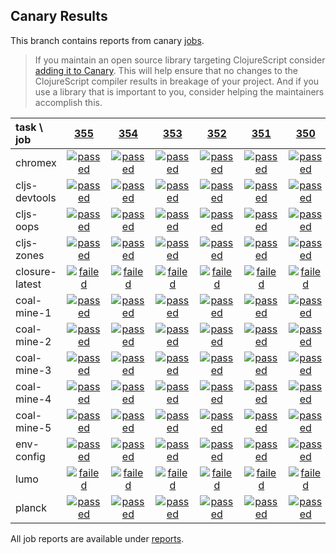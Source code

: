 ## Canary Results

This branch contains reports from canary [jobs](https://github.com/cljs-oss/canary/tree/jobs).

> If you maintain an open source library targeting ClojureScript consider [adding it to Canary](https://github.com/cljs-oss/canary/tree/master#how-to-participate). This will help ensure that no changes to the ClojureScript compiler results in breakage of your project. And if you use a library that is important to you, consider helping the maintainers accomplish this.

[//]: # (begin_overview_table)

| task \ job | <a href="reports/2018/04/20/job-000355-1.10.271-132d3aa" title="job #355 finished on 2018-04-20">355</a> | <a href="reports/2018/04/19/job-000354-1.10.271-132d3aa" title="job #354 finished on 2018-04-19">354</a> | <a href="reports/2018/04/18/job-000353-1.10.271-132d3aa" title="job #353 finished on 2018-04-18">353</a> | <a href="reports/2018/04/17/job-000352-1.10.271-132d3aa" title="job #352 finished on 2018-04-17">352</a> | <a href="reports/2018/04/16/job-000351-1.10.271-132d3aa" title="job #351 finished on 2018-04-16">351</a> | <a href="reports/2018/04/15/job-000350-1.10.271-132d3aa" title="job #350 finished on 2018-04-15">350</a> | <a href="reports/2018/04/14/job-000349-1.10.271-132d3aa" title="job #349 finished on 2018-04-14">349</a> | <a href="reports/2018/04/14/job-000348-1.10.271-132d3aa" title="job #348 finished on 2018-04-14">348</a> | <a href="reports/2018/04/13/job-000347-1.10.264-d31917e" title="job #347 finished on 2018-04-13">347</a> | <a href="reports/2018/04/12/job-000346-1.10.264-d31917e" title="job #346 finished on 2018-04-12">346</a> |
| :--- | :---: | :---: | :---: | :---: | :---: | :---: | :---: | :---: | :---: | :---: |
| chromex | <a href="reports/2018/04/20/job-000355-1.10.271-132d3aa#-chromex"><img title="passed" src="http://box.binaryage.com/s-passed.svg"><a> | <a href="reports/2018/04/19/job-000354-1.10.271-132d3aa#-chromex"><img title="passed" src="http://box.binaryage.com/s-passed.svg"><a> | <a href="reports/2018/04/18/job-000353-1.10.271-132d3aa#-chromex"><img title="passed" src="http://box.binaryage.com/s-passed.svg"><a> | <a href="reports/2018/04/17/job-000352-1.10.271-132d3aa#-chromex"><img title="passed" src="http://box.binaryage.com/s-passed.svg"><a> | <a href="reports/2018/04/16/job-000351-1.10.271-132d3aa#-chromex"><img title="passed" src="http://box.binaryage.com/s-passed.svg"><a> | <a href="reports/2018/04/15/job-000350-1.10.271-132d3aa#-chromex"><img title="passed" src="http://box.binaryage.com/s-passed.svg"><a> | <a href="reports/2018/04/14/job-000349-1.10.271-132d3aa#-chromex"><img title="disabled" src="http://box.binaryage.com/s-disabled.svg"><a> | <a href="reports/2018/04/14/job-000348-1.10.271-132d3aa#-chromex"><img title="passed" src="http://box.binaryage.com/s-passed.svg"><a> | <a href="reports/2018/04/13/job-000347-1.10.264-d31917e#-chromex"><img title="passed" src="http://box.binaryage.com/s-passed.svg"><a> | <a href="reports/2018/04/12/job-000346-1.10.264-d31917e#-chromex"><img title="passed" src="http://box.binaryage.com/s-passed.svg"><a> |
| cljs-devtools | <a href="reports/2018/04/20/job-000355-1.10.271-132d3aa#-cljs-devtools"><img title="passed" src="http://box.binaryage.com/s-passed.svg"><a> | <a href="reports/2018/04/19/job-000354-1.10.271-132d3aa#-cljs-devtools"><img title="passed" src="http://box.binaryage.com/s-passed.svg"><a> | <a href="reports/2018/04/18/job-000353-1.10.271-132d3aa#-cljs-devtools"><img title="passed" src="http://box.binaryage.com/s-passed.svg"><a> | <a href="reports/2018/04/17/job-000352-1.10.271-132d3aa#-cljs-devtools"><img title="passed" src="http://box.binaryage.com/s-passed.svg"><a> | <a href="reports/2018/04/16/job-000351-1.10.271-132d3aa#-cljs-devtools"><img title="passed" src="http://box.binaryage.com/s-passed.svg"><a> | <a href="reports/2018/04/15/job-000350-1.10.271-132d3aa#-cljs-devtools"><img title="passed" src="http://box.binaryage.com/s-passed.svg"><a> | <a href="reports/2018/04/14/job-000349-1.10.271-132d3aa#-cljs-devtools"><img title="disabled" src="http://box.binaryage.com/s-disabled.svg"><a> | <a href="reports/2018/04/14/job-000348-1.10.271-132d3aa#-cljs-devtools"><img title="passed" src="http://box.binaryage.com/s-passed.svg"><a> | <a href="reports/2018/04/13/job-000347-1.10.264-d31917e#-cljs-devtools"><img title="passed" src="http://box.binaryage.com/s-passed.svg"><a> | <a href="reports/2018/04/12/job-000346-1.10.264-d31917e#-cljs-devtools"><img title="passed" src="http://box.binaryage.com/s-passed.svg"><a> |
| cljs-oops | <a href="reports/2018/04/20/job-000355-1.10.271-132d3aa#-cljs-oops"><img title="passed" src="http://box.binaryage.com/s-passed.svg"><a> | <a href="reports/2018/04/19/job-000354-1.10.271-132d3aa#-cljs-oops"><img title="passed" src="http://box.binaryage.com/s-passed.svg"><a> | <a href="reports/2018/04/18/job-000353-1.10.271-132d3aa#-cljs-oops"><img title="passed" src="http://box.binaryage.com/s-passed.svg"><a> | <a href="reports/2018/04/17/job-000352-1.10.271-132d3aa#-cljs-oops"><img title="passed" src="http://box.binaryage.com/s-passed.svg"><a> | <a href="reports/2018/04/16/job-000351-1.10.271-132d3aa#-cljs-oops"><img title="passed" src="http://box.binaryage.com/s-passed.svg"><a> | <a href="reports/2018/04/15/job-000350-1.10.271-132d3aa#-cljs-oops"><img title="passed" src="http://box.binaryage.com/s-passed.svg"><a> | <a href="reports/2018/04/14/job-000349-1.10.271-132d3aa#-cljs-oops"><img title="disabled" src="http://box.binaryage.com/s-disabled.svg"><a> | <a href="reports/2018/04/14/job-000348-1.10.271-132d3aa#-cljs-oops"><img title="passed" src="http://box.binaryage.com/s-passed.svg"><a> | <a href="reports/2018/04/13/job-000347-1.10.264-d31917e#-cljs-oops"><img title="passed" src="http://box.binaryage.com/s-passed.svg"><a> | <a href="reports/2018/04/12/job-000346-1.10.264-d31917e#-cljs-oops"><img title="passed" src="http://box.binaryage.com/s-passed.svg"><a> |
| cljs-zones | <a href="reports/2018/04/20/job-000355-1.10.271-132d3aa#-cljs-zones"><img title="passed" src="http://box.binaryage.com/s-passed.svg"><a> | <a href="reports/2018/04/19/job-000354-1.10.271-132d3aa#-cljs-zones"><img title="passed" src="http://box.binaryage.com/s-passed.svg"><a> | <a href="reports/2018/04/18/job-000353-1.10.271-132d3aa#-cljs-zones"><img title="passed" src="http://box.binaryage.com/s-passed.svg"><a> | <a href="reports/2018/04/17/job-000352-1.10.271-132d3aa#-cljs-zones"><img title="passed" src="http://box.binaryage.com/s-passed.svg"><a> | <a href="reports/2018/04/16/job-000351-1.10.271-132d3aa#-cljs-zones"><img title="passed" src="http://box.binaryage.com/s-passed.svg"><a> | <a href="reports/2018/04/15/job-000350-1.10.271-132d3aa#-cljs-zones"><img title="passed" src="http://box.binaryage.com/s-passed.svg"><a> | <a href="reports/2018/04/14/job-000349-1.10.271-132d3aa#-cljs-zones"><img title="disabled" src="http://box.binaryage.com/s-disabled.svg"><a> | <a href="reports/2018/04/14/job-000348-1.10.271-132d3aa#-cljs-zones"><img title="passed" src="http://box.binaryage.com/s-passed.svg"><a> | <a href="reports/2018/04/13/job-000347-1.10.264-d31917e#-cljs-zones"><img title="passed" src="http://box.binaryage.com/s-passed.svg"><a> | <a href="reports/2018/04/12/job-000346-1.10.264-d31917e#-cljs-zones"><img title="passed" src="http://box.binaryage.com/s-passed.svg"><a> |
| closure-latest | <a href="reports/2018/04/20/job-000355-1.10.271-132d3aa#-closure-latest"><img title="failed" src="http://box.binaryage.com/s-failed.svg"><a> | <a href="reports/2018/04/19/job-000354-1.10.271-132d3aa#-closure-latest"><img title="failed" src="http://box.binaryage.com/s-failed.svg"><a> | <a href="reports/2018/04/18/job-000353-1.10.271-132d3aa#-closure-latest"><img title="failed" src="http://box.binaryage.com/s-failed.svg"><a> | <a href="reports/2018/04/17/job-000352-1.10.271-132d3aa#-closure-latest"><img title="failed" src="http://box.binaryage.com/s-failed.svg"><a> | <a href="reports/2018/04/16/job-000351-1.10.271-132d3aa#-closure-latest"><img title="failed" src="http://box.binaryage.com/s-failed.svg"><a> | <a href="reports/2018/04/15/job-000350-1.10.271-132d3aa#-closure-latest"><img title="failed" src="http://box.binaryage.com/s-failed.svg"><a> | <a href="reports/2018/04/14/job-000349-1.10.271-132d3aa#-closure-latest"><img title="disabled" src="http://box.binaryage.com/s-disabled.svg"><a> | <a href="reports/2018/04/14/job-000348-1.10.271-132d3aa#-closure-latest"><img title="failed" src="http://box.binaryage.com/s-failed.svg"><a> | <a href="reports/2018/04/13/job-000347-1.10.264-d31917e#-closure-latest"><img title="failed" src="http://box.binaryage.com/s-failed.svg"><a> | <a href="reports/2018/04/12/job-000346-1.10.264-d31917e#-closure-latest"><img title="unknown" src="http://box.binaryage.com/s-unknown.svg"><a> |
| coal-mine-1 | <a href="reports/2018/04/20/job-000355-1.10.271-132d3aa#-coal-mine-1"><img title="passed" src="http://box.binaryage.com/s-passed.svg"><a> | <a href="reports/2018/04/19/job-000354-1.10.271-132d3aa#-coal-mine-1"><img title="passed" src="http://box.binaryage.com/s-passed.svg"><a> | <a href="reports/2018/04/18/job-000353-1.10.271-132d3aa#-coal-mine-1"><img title="passed" src="http://box.binaryage.com/s-passed.svg"><a> | <a href="reports/2018/04/17/job-000352-1.10.271-132d3aa#-coal-mine-1"><img title="passed" src="http://box.binaryage.com/s-passed.svg"><a> | <a href="reports/2018/04/16/job-000351-1.10.271-132d3aa#-coal-mine-1"><img title="passed" src="http://box.binaryage.com/s-passed.svg"><a> | <a href="reports/2018/04/15/job-000350-1.10.271-132d3aa#-coal-mine-1"><img title="passed" src="http://box.binaryage.com/s-passed.svg"><a> | <a href="reports/2018/04/14/job-000349-1.10.271-132d3aa#-coal-mine-1"><img title="disabled" src="http://box.binaryage.com/s-disabled.svg"><a> | <a href="reports/2018/04/14/job-000348-1.10.271-132d3aa#-coal-mine-1"><img title="passed" src="http://box.binaryage.com/s-passed.svg"><a> | <a href="reports/2018/04/13/job-000347-1.10.264-d31917e#-coal-mine-1"><img title="passed" src="http://box.binaryage.com/s-passed.svg"><a> | <a href="reports/2018/04/12/job-000346-1.10.264-d31917e#-coal-mine-1"><img title="passed" src="http://box.binaryage.com/s-passed.svg"><a> |
| coal-mine-2 | <a href="reports/2018/04/20/job-000355-1.10.271-132d3aa#-coal-mine-2"><img title="passed" src="http://box.binaryage.com/s-passed.svg"><a> | <a href="reports/2018/04/19/job-000354-1.10.271-132d3aa#-coal-mine-2"><img title="passed" src="http://box.binaryage.com/s-passed.svg"><a> | <a href="reports/2018/04/18/job-000353-1.10.271-132d3aa#-coal-mine-2"><img title="passed" src="http://box.binaryage.com/s-passed.svg"><a> | <a href="reports/2018/04/17/job-000352-1.10.271-132d3aa#-coal-mine-2"><img title="passed" src="http://box.binaryage.com/s-passed.svg"><a> | <a href="reports/2018/04/16/job-000351-1.10.271-132d3aa#-coal-mine-2"><img title="passed" src="http://box.binaryage.com/s-passed.svg"><a> | <a href="reports/2018/04/15/job-000350-1.10.271-132d3aa#-coal-mine-2"><img title="passed" src="http://box.binaryage.com/s-passed.svg"><a> | <a href="reports/2018/04/14/job-000349-1.10.271-132d3aa#-coal-mine-2"><img title="disabled" src="http://box.binaryage.com/s-disabled.svg"><a> | <a href="reports/2018/04/14/job-000348-1.10.271-132d3aa#-coal-mine-2"><img title="passed" src="http://box.binaryage.com/s-passed.svg"><a> | <a href="reports/2018/04/13/job-000347-1.10.264-d31917e#-coal-mine-2"><img title="passed" src="http://box.binaryage.com/s-passed.svg"><a> | <a href="reports/2018/04/12/job-000346-1.10.264-d31917e#-coal-mine-2"><img title="passed" src="http://box.binaryage.com/s-passed.svg"><a> |
| coal-mine-3 | <a href="reports/2018/04/20/job-000355-1.10.271-132d3aa#-coal-mine-3"><img title="passed" src="http://box.binaryage.com/s-passed.svg"><a> | <a href="reports/2018/04/19/job-000354-1.10.271-132d3aa#-coal-mine-3"><img title="passed" src="http://box.binaryage.com/s-passed.svg"><a> | <a href="reports/2018/04/18/job-000353-1.10.271-132d3aa#-coal-mine-3"><img title="passed" src="http://box.binaryage.com/s-passed.svg"><a> | <a href="reports/2018/04/17/job-000352-1.10.271-132d3aa#-coal-mine-3"><img title="passed" src="http://box.binaryage.com/s-passed.svg"><a> | <a href="reports/2018/04/16/job-000351-1.10.271-132d3aa#-coal-mine-3"><img title="passed" src="http://box.binaryage.com/s-passed.svg"><a> | <a href="reports/2018/04/15/job-000350-1.10.271-132d3aa#-coal-mine-3"><img title="passed" src="http://box.binaryage.com/s-passed.svg"><a> | <a href="reports/2018/04/14/job-000349-1.10.271-132d3aa#-coal-mine-3"><img title="disabled" src="http://box.binaryage.com/s-disabled.svg"><a> | <a href="reports/2018/04/14/job-000348-1.10.271-132d3aa#-coal-mine-3"><img title="passed" src="http://box.binaryage.com/s-passed.svg"><a> | <a href="reports/2018/04/13/job-000347-1.10.264-d31917e#-coal-mine-3"><img title="passed" src="http://box.binaryage.com/s-passed.svg"><a> | <a href="reports/2018/04/12/job-000346-1.10.264-d31917e#-coal-mine-3"><img title="passed" src="http://box.binaryage.com/s-passed.svg"><a> |
| coal-mine-4 | <a href="reports/2018/04/20/job-000355-1.10.271-132d3aa#-coal-mine-4"><img title="passed" src="http://box.binaryage.com/s-passed.svg"><a> | <a href="reports/2018/04/19/job-000354-1.10.271-132d3aa#-coal-mine-4"><img title="passed" src="http://box.binaryage.com/s-passed.svg"><a> | <a href="reports/2018/04/18/job-000353-1.10.271-132d3aa#-coal-mine-4"><img title="passed" src="http://box.binaryage.com/s-passed.svg"><a> | <a href="reports/2018/04/17/job-000352-1.10.271-132d3aa#-coal-mine-4"><img title="passed" src="http://box.binaryage.com/s-passed.svg"><a> | <a href="reports/2018/04/16/job-000351-1.10.271-132d3aa#-coal-mine-4"><img title="passed" src="http://box.binaryage.com/s-passed.svg"><a> | <a href="reports/2018/04/15/job-000350-1.10.271-132d3aa#-coal-mine-4"><img title="passed" src="http://box.binaryage.com/s-passed.svg"><a> | <a href="reports/2018/04/14/job-000349-1.10.271-132d3aa#-coal-mine-4"><img title="disabled" src="http://box.binaryage.com/s-disabled.svg"><a> | <a href="reports/2018/04/14/job-000348-1.10.271-132d3aa#-coal-mine-4"><img title="passed" src="http://box.binaryage.com/s-passed.svg"><a> | <a href="reports/2018/04/13/job-000347-1.10.264-d31917e#-coal-mine-4"><img title="passed" src="http://box.binaryage.com/s-passed.svg"><a> | <a href="reports/2018/04/12/job-000346-1.10.264-d31917e#-coal-mine-4"><img title="passed" src="http://box.binaryage.com/s-passed.svg"><a> |
| coal-mine-5 | <a href="reports/2018/04/20/job-000355-1.10.271-132d3aa#-coal-mine-5"><img title="passed" src="http://box.binaryage.com/s-passed.svg"><a> | <a href="reports/2018/04/19/job-000354-1.10.271-132d3aa#-coal-mine-5"><img title="passed" src="http://box.binaryage.com/s-passed.svg"><a> | <a href="reports/2018/04/18/job-000353-1.10.271-132d3aa#-coal-mine-5"><img title="passed" src="http://box.binaryage.com/s-passed.svg"><a> | <a href="reports/2018/04/17/job-000352-1.10.271-132d3aa#-coal-mine-5"><img title="passed" src="http://box.binaryage.com/s-passed.svg"><a> | <a href="reports/2018/04/16/job-000351-1.10.271-132d3aa#-coal-mine-5"><img title="passed" src="http://box.binaryage.com/s-passed.svg"><a> | <a href="reports/2018/04/15/job-000350-1.10.271-132d3aa#-coal-mine-5"><img title="passed" src="http://box.binaryage.com/s-passed.svg"><a> | <a href="reports/2018/04/14/job-000349-1.10.271-132d3aa#-coal-mine-5"><img title="disabled" src="http://box.binaryage.com/s-disabled.svg"><a> | <a href="reports/2018/04/14/job-000348-1.10.271-132d3aa#-coal-mine-5"><img title="passed" src="http://box.binaryage.com/s-passed.svg"><a> | <a href="reports/2018/04/13/job-000347-1.10.264-d31917e#-coal-mine-5"><img title="passed" src="http://box.binaryage.com/s-passed.svg"><a> | <a href="reports/2018/04/12/job-000346-1.10.264-d31917e#-coal-mine-5"><img title="passed" src="http://box.binaryage.com/s-passed.svg"><a> |
| env-config | <a href="reports/2018/04/20/job-000355-1.10.271-132d3aa#-env-config"><img title="passed" src="http://box.binaryage.com/s-passed.svg"><a> | <a href="reports/2018/04/19/job-000354-1.10.271-132d3aa#-env-config"><img title="passed" src="http://box.binaryage.com/s-passed.svg"><a> | <a href="reports/2018/04/18/job-000353-1.10.271-132d3aa#-env-config"><img title="passed" src="http://box.binaryage.com/s-passed.svg"><a> | <a href="reports/2018/04/17/job-000352-1.10.271-132d3aa#-env-config"><img title="passed" src="http://box.binaryage.com/s-passed.svg"><a> | <a href="reports/2018/04/16/job-000351-1.10.271-132d3aa#-env-config"><img title="passed" src="http://box.binaryage.com/s-passed.svg"><a> | <a href="reports/2018/04/15/job-000350-1.10.271-132d3aa#-env-config"><img title="passed" src="http://box.binaryage.com/s-passed.svg"><a> | <a href="reports/2018/04/14/job-000349-1.10.271-132d3aa#-env-config"><img title="disabled" src="http://box.binaryage.com/s-disabled.svg"><a> | <a href="reports/2018/04/14/job-000348-1.10.271-132d3aa#-env-config"><img title="passed" src="http://box.binaryage.com/s-passed.svg"><a> | <a href="reports/2018/04/13/job-000347-1.10.264-d31917e#-env-config"><img title="passed" src="http://box.binaryage.com/s-passed.svg"><a> | <a href="reports/2018/04/12/job-000346-1.10.264-d31917e#-env-config"><img title="passed" src="http://box.binaryage.com/s-passed.svg"><a> |
| lumo | <a href="reports/2018/04/20/job-000355-1.10.271-132d3aa#-lumo"><img title="failed" src="http://box.binaryage.com/s-failed.svg"><a> | <a href="reports/2018/04/19/job-000354-1.10.271-132d3aa#-lumo"><img title="failed" src="http://box.binaryage.com/s-failed.svg"><a> | <a href="reports/2018/04/18/job-000353-1.10.271-132d3aa#-lumo"><img title="failed" src="http://box.binaryage.com/s-failed.svg"><a> | <a href="reports/2018/04/17/job-000352-1.10.271-132d3aa#-lumo"><img title="failed" src="http://box.binaryage.com/s-failed.svg"><a> | <a href="reports/2018/04/16/job-000351-1.10.271-132d3aa#-lumo"><img title="failed" src="http://box.binaryage.com/s-failed.svg"><a> | <a href="reports/2018/04/15/job-000350-1.10.271-132d3aa#-lumo"><img title="failed" src="http://box.binaryage.com/s-failed.svg"><a> | <a href="reports/2018/04/14/job-000349-1.10.271-132d3aa#-lumo"><img title="disabled" src="http://box.binaryage.com/s-disabled.svg"><a> | <a href="reports/2018/04/14/job-000348-1.10.271-132d3aa#-lumo"><img title="failed" src="http://box.binaryage.com/s-failed.svg"><a> | <a href="reports/2018/04/13/job-000347-1.10.264-d31917e#-lumo"><img title="failed" src="http://box.binaryage.com/s-failed.svg"><a> | <a href="reports/2018/04/12/job-000346-1.10.264-d31917e#-lumo"><img title="failed" src="http://box.binaryage.com/s-failed.svg"><a> |
| planck | <a href="reports/2018/04/20/job-000355-1.10.271-132d3aa#-planck"><img title="passed" src="http://box.binaryage.com/s-passed.svg"><a> | <a href="reports/2018/04/19/job-000354-1.10.271-132d3aa#-planck"><img title="passed" src="http://box.binaryage.com/s-passed.svg"><a> | <a href="reports/2018/04/18/job-000353-1.10.271-132d3aa#-planck"><img title="passed" src="http://box.binaryage.com/s-passed.svg"><a> | <a href="reports/2018/04/17/job-000352-1.10.271-132d3aa#-planck"><img title="passed" src="http://box.binaryage.com/s-passed.svg"><a> | <a href="reports/2018/04/16/job-000351-1.10.271-132d3aa#-planck"><img title="passed" src="http://box.binaryage.com/s-passed.svg"><a> | <a href="reports/2018/04/15/job-000350-1.10.271-132d3aa#-planck"><img title="passed" src="http://box.binaryage.com/s-passed.svg"><a> | <a href="reports/2018/04/14/job-000349-1.10.271-132d3aa#-planck"><img title="passed" src="http://box.binaryage.com/s-passed.svg"><a> | <a href="reports/2018/04/14/job-000348-1.10.271-132d3aa#-planck"><img title="passed" src="http://box.binaryage.com/s-passed.svg"><a> | <a href="reports/2018/04/13/job-000347-1.10.264-d31917e#-planck"><img title="passed" src="http://box.binaryage.com/s-passed.svg"><a> | <a href="reports/2018/04/12/job-000346-1.10.264-d31917e#-planck"><img title="passed" src="http://box.binaryage.com/s-passed.svg"><a> |

[//]: # (end_overview_table)

All job reports are available under [reports](reports).
